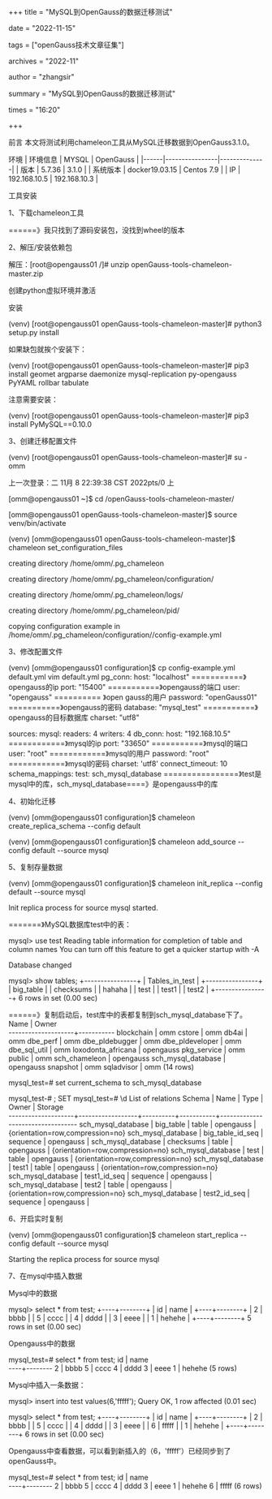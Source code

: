 +++
title = "MySQL到OpenGauss的数据迁移测试"

date = "2022-11-15"

tags = ["openGauss技术文章征集"]

archives = "2022-11"

author = "zhangsir"

summary = "MySQL到OpenGauss的数据迁移测试"

times = "16:20"

+++

前言
       本文将测试利用chameleon工具从MySQL迁移数据到OpenGauss3.1.0。

环境
| 环境信息 | MYSQL          | OpenGauss    |
|------|----------------|--------------|
| 版本   | 5.7.36         | 3.1.0        |
| 系统版本 | docker19.03.15 | Centos 7.9   |
| IP   | 192.168.10.5   | 192.168.10.3 |



工具安装

1、下载chameleon工具

======》我只找到了源码安装包，没找到wheel的版本

2、解压/安装依赖包

解压：[root@opengauss01 /]# unzip openGauss-tools-chameleon-master.zip

创建python虚拟环境并激活

安装

(venv) [root@opengauss01 openGauss-tools-chameleon-master]# python3 setup.py install

如果缺包就挨个安装下：

(venv) [root@opengauss01 openGauss-tools-chameleon-master]# pip3 install geomet argparse daemonize mysql-replication py-opengauss PyYAML rollbar tabulate

注意需要安装：

(venv) [root@opengauss01 openGauss-tools-chameleon-master]# pip3 install PyMySQL==0.10.0

3、创建迁移配置文件

(venv) [root@opengauss01 openGauss-tools-chameleon-master]# su - omm

上一次登录：二 11月  8 22:39:38 CST 2022pts/0 上

[omm@opengauss01 ~]$ cd /openGauss-tools-chameleon-master/

[omm@opengauss01 openGauss-tools-chameleon-master]$ source venv/bin/activate

(venv) [omm@opengauss01 openGauss-tools-chameleon-master]$ chameleon set_configuration_files

creating directory /home/omm/.pg_chameleon

creating directory /home/omm/.pg_chameleon/configuration/

creating directory /home/omm/.pg_chameleon/logs/

creating directory /home/omm/.pg_chameleon/pid/

copying configuration  example in /home/omm/.pg_chameleon/configuration//config-example.yml

3、修改配置文件

(venv) [omm@opengauss01 configuration]$ cp config-example.yml default.yml 
vim default.yml
pg_conn:
  host: "localhost"                ===========》opengauss的ip
  port: "15400"                  ===========》opengauss的端口
  user: "opengauss"               ========== 》open gauss的用户
  password: "openGauss01"        ===========》opengauss的密码
  database: "mysql_test"           ===========》opengauss的目标数据库
  charset: "utf8"

sources:
  mysql:
    readers: 4
    writers: 4
    db_conn:
      host: "192.168.10.5"        ============》mysql的ip
      port: "33650"              ===========》mysql的端口
      user: "root"               ============》mysql的用户
      password: "root"           ============》mysql的密码
      charset: 'utf8'
      connect_timeout: 10
      schema_mappings:
      test: sch_mysql_database    ================》test是mysql中的库，sch_mysql_database====》是opengauss中的库

4、初始化迁移

(venv) [omm@opengauss01 configuration]$ chameleon create_replica_schema --config default

(venv) [omm@opengauss01 configuration]$ chameleon add_source --config default --source mysql

5、复制存量数据

(venv) [omm@opengauss01 configuration]$ chameleon init_replica --config default --source mysql

Init replica process for source mysql started.

=======》MySQL数据库test中的表：

mysql> use test
Reading table information for completion of table and column names
You can turn off this feature to get a quicker startup with -A

Database changed

mysql> show tables;
+----------------+
| Tables_in_test |
+----------------+
| big_table      |
| checksums      |
| hahaha         |
| test           |
| test1          |
| test2          |
+----------------+
6 rows in set (0.00 sec)

======》复制启动后，test库中的表都复制到sch_mysql_database下了。
  Name        |   Owner   
--------------------+-----------
 blockchain         | omm
 cstore             | omm
 db4ai              | omm
 dbe_perf           | omm
 dbe_pldebugger     | omm
 dbe_pldeveloper    | omm
 dbe_sql_util       | omm
 loxodonta_africana | opengauss
 pkg_service        | omm
 public             | omm
 sch_chameleon      | opengauss
 sch_mysql_database | opengauss
 snapshot           | omm
 sqladvisor         | omm
(14 rows)

mysql_test=# set current_schema to sch_mysql_database

mysql_test-# ;
SET
mysql_test=# \d
                                        List of relations
       Schema       |       Name       |   Type   |   Owner   |             Storage              
--------------------+------------------+----------+-----------+----------------------------------
 sch_mysql_database | big_table        | table    | opengauss | {orientation=row,compression=no}
 sch_mysql_database | big_table_id_seq | sequence | opengauss | 
 sch_mysql_database | checksums        | table    | opengauss | {orientation=row,compression=no}
 sch_mysql_database | test             | table    | opengauss | {orientation=row,compression=no}
 sch_mysql_database | test1            | table    | opengauss | {orientation=row,compression=no}
 sch_mysql_database | test1_id_seq     | sequence | opengauss | 
 sch_mysql_database | test2            | table    | opengauss | {orientation=row,compression=no}
 sch_mysql_database | test2_id_seq     | sequence | opengauss |

6、开启实时复制

(venv) [omm@opengauss01 configuration]$ chameleon start_replica --config default --source mysql

Starting the replica process for source mysql

7、在mysql中插入数据

Mysql中的数据

mysql> select * from test;
+----+--------+
| id | name   |
+----+--------+
|  2 | bbbb   |
|  5 | cccc   |
|  4 | dddd   |
|  3 | eeee   |
|  1 | hehehe |
+----+--------+
5 rows in set (0.00 sec)

Opengauss中的数据

mysql_test=# select * from test;
 id |  name  
----+--------
  2 | bbbb
  5 | cccc
  4 | dddd
  3 | eeee
  1 | hehehe
(5 rows)

Mysql中插入一条数据：

mysql> insert into test values(6,'fffff');
Query OK, 1 row affected (0.01 sec)

mysql> select * from test;
+----+--------+
| id | name   |
+----+--------+
|  2 | bbbb   |
|  5 | cccc   |
|  4 | dddd   |
|  3 | eeee   |
|  6 | fffff  |
|  1 | hehehe |
+----+--------+
6 rows in set (0.00 sec)

Opengauss中查看数据，可以看到新插入的（6，'fffff'）已经同步到了openGauss中。

mysql_test=# select * from test;
 id |  name  
----+--------
  2 | bbbb
  5 | cccc
  4 | dddd
  3 | eeee
  1 | hehehe
  6 | fffff
(6 rows)